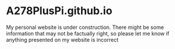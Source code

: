 # A278PlusPi.github.io
My personal website is under construction. There might be some information that may not be factually right, so please let me know if anything presented on my website is incorrect 